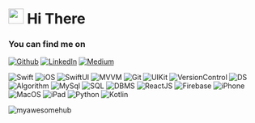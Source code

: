 <h1><img src="https://emojis.slackmojis.com/emojis/images/1531849430/4246/blob-sunglasses.gif?1531849430" width="30"/> Hi There </h1>

<h3>You can find me on</h3>
<p><a href="https://github.com/myawesomehub" target="_blank"><img alt="Github" src="https://img.shields.io/badge/GitHub-%2312100E.svg?&style=for-the-badge&logo=Github&logoColor=white" /></a> <a href="https://www.linkedin.com/in/my-pro-file/" target="_blank"><img alt="LinkedIn" src="https://img.shields.io/badge/linkedin-%230077B5.svg?&style=for-the-badge&logo=linkedin&logoColor=white" /></a> <a href="https://mdcode2021.medium.com/" target="_blank"><img alt="Medium" src="https://img.shields.io/badge/medium-%2312100E.svg?&style=for-the-badge&logo=medium&logoColor=white" /></a> 
</p>

<p>
<img alt="Swift" src="https://img.shields.io/badge/-Swift-red" />
<img alt="iOS" src="https://img.shields.io/badge/-iOS-green" />
<img alt="SwiftUI" src="https://img.shields.io/badge/-SwiftUI-lightgrey" />
<img alt="MVVM" src="https://img.shields.io/badge/-MVVM-yellow" />
<img alt="Git" src="https://img.shields.io/badge/-GIT-green" />
<img alt="UIKit" src="https://img.shields.io/badge/-UIKit-red" />
<img alt="VersionControl" src="https://img.shields.io/badge/-VersionControl-orange" />
<img alt="DS" src="https://img.shields.io/badge/-DS-lightgrey" />
<img alt="Algorithm" src="https://img.shields.io/badge/-Algorthms-brightgreen" />
<img alt="MySql" src="https://img.shields.io/badge/-MySQL-red" />
<img alt="SQL" src="https://img.shields.io/badge/-SQL-lightgrey" />
<img alt="DBMS" src="https://img.shields.io/badge/-DBMS-blue" />
<img alt="ReactJS" src="https://img.shields.io/badge/-ReactJS-red" />
<img alt="Firebase" src="https://img.shields.io/badge/-Firebase-orange" />
<img alt="iPhone" src="https://img.shields.io/badge/-iPhone-blue" />
<img alt="MacOS" src="https://img.shields.io/badge/-MacOS-orange" />
<img alt="iPad" src="https://img.shields.io/badge/-iPad-green" />
<img alt="Python" src="https://img.shields.io/badge/-Python-red" />
<img alt="Kotlin" src="https://img.shields.io/badge/-Kotlin-red" />
</p>


<p align="left"> <img src="https://komarev.com/ghpvc/?username=myawesomehub&label=Profile%20views&color=0e75b6&style=flat" alt="myawesomehub" /> </p>
